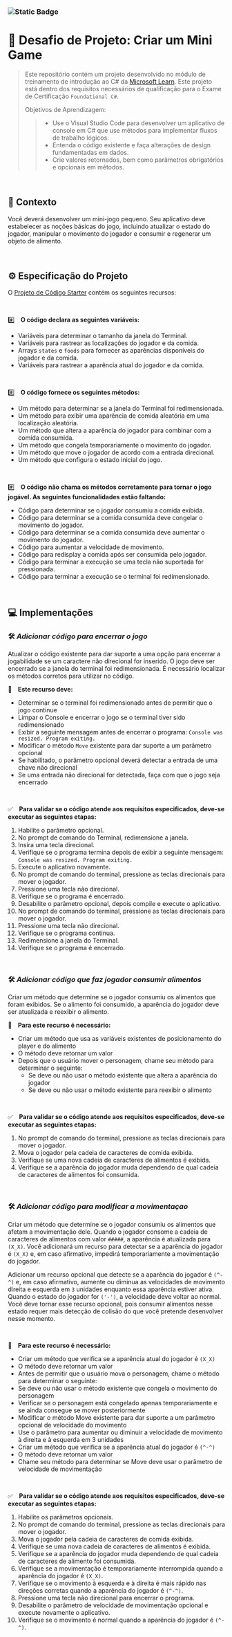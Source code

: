 <link rel="stylesheet" type='text/css' href="https://cdn.jsdelivr.net/gh/devicons/devicon@latest/devicon.min.css" />

<link rel="stylesheet" type='text/css' href="https://cdn.jsdelivr.net/gh/devicons/devicon@latest/devicon.min.css" />


<link rel="stylesheet" type='text/css' href="https://cdn.jsdelivr.net/gh/devicons/devicon@latest/devicon.min.css" />


<link rel="stylesheet" type='text/css' href="https://cdn.jsdelivr.net/gh/devicons/devicon@latest/devicon.min.css" />
          
 ### ![Static Badge](https://img.shields.io/badge/status-em_desenvolvimento-cyan)         

# :dart: Desafio de Projeto: Criar um Mini Game


> Este repositório contém um projeto desenvolvido no módulo de treinamento de introdução ao C# da [Microsoft Learn](https://learn.microsoft.com/). Este projeto está dentro dos requisitos necessários de qualificação para o Exame de Certificação `Foundational C#`.
>
> Objetivos de Aprendizagem:
>> - Use o Visual Studio Code para desenvolver um aplicativo de console em C# que use métodos para implementar fluxos de trabalho lógicos.
>> - Entenda o código existente e faça alterações de design fundamentadas em dados.
>> - Crie valores retornados, bem como parâmetros obrigatórios e opcionais em métodos.

         
          
<br>

## :beginner: Contexto

Você deverá desenvolver um mini-jogo pequeno. Seu aplicativo deve estabelecer as noções básicas do jogo, incluindo atualizar o estado do jogador, manipular o movimento do jogador e consumir e regenerar um objeto de alimento.

<br>

## :gear: Especificação do Projeto

O [Projeto de Código Starter](https://github.com/MicrosoftLearning/Challenge-project-Create-methods-in-CSharp/archive/refs/heads/main.zip) contém os seguintes recursos:

<br>

:hash:&emsp;**O código declara as seguintes variáveis:**
- Variáveis para determinar o tamanho da janela do Terminal.
- Variáveis para rastrear as localizações do jogador e da comida.
- Arrays `states` e `foods` para fornecer as aparências disponíveis do jogador e da comida.
- Variáveis para rastrear a aparência atual do jogador e da comida.

<br>

:hash:&emsp;**O código fornece os seguintes métodos:**
- Um método para determinar se a janela do Terminal foi redimensionada.
- Um método para exibir uma aparência de comida aleatória em uma localização aleatória.
- Um método que altera a aparência do jogador para combinar com a comida consumida.
- Um método que congela temporariamente o movimento do jogador.
- Um método que move o jogador de acordo com a entrada direcional.
- Um método que configura o estado inicial do jogo.

<br>

:hash:&emsp;**O código não chama os métodos corretamente para tornar o jogo jogável. As seguintes funcionalidades estão faltando:**
- Código para determinar se o jogador consumiu a comida exibida.
- Código para determinar se a comida consumida deve congelar o movimento do jogador.
- Código para determinar se a comida consumida deve aumentar o movimento do jogador.
- Código para aumentar a velocidade de movimento.
- Código para redisplay a comida após ser consumida pelo jogador.
- Código para terminar a execução se uma tecla não suportada for pressionada.
- Código para terminar a execução se o terminal foi redimensionado.

<br>

## :computer: Implementações

### :hammer_and_wrench: ***Adicionar código para encerrar o jogo***

Atualizar o código existente para dar suporte a uma opção para encerrar a jogabilidade se um caractere não direcional for inserido. O jogo deve ser encerrado se a janela do terminal foi redimensionada. É necessário localizar os métodos corretos para utilizar no código.

:bookmark_tabs:&emsp;**Este recurso deve:**

- Determinar se o terminal foi redimensionado antes de permitir que o jogo continue
- Limpar o Console e encerrar o jogo se o terminal tiver sido redimensionado
- Exibir a seguinte mensagem antes de encerrar o programa: `Console was resized. Program exiting.`
- Modificar o método `Move` existente para dar suporte a um parâmetro opcional
- Se habilitado, o parâmetro opcional deverá detectar a entrada de uma chave não direcional
- Se uma entrada não direcional for detectada, faça com que o jogo seja encerrado

<br>

:white_check_mark:&emsp;**Para validar se o código atende aos requisitos especificados, deve-se executar as seguintes etapas:**

1. Habilite o parâmetro opcional.
1. No prompt de comando do Terminal, redimensione a janela.
1. Insira uma tecla direcional.
1. Verifique se o programa termina depois de exibir a seguinte mensagem: `Console was resized. Program exiting.`
1. Execute o aplicativo novamente.
1. No prompt de comando do terminal, pressione as teclas direcionais para mover o jogador.
1. Pressione uma tecla não direcional.
1. Verifique se o programa é encerrado.
1. Desabilite o parâmetro opcional, depois compile e execute o aplicativo.
1. No prompt de comando do terminal, pressione as teclas direcionais para mover o jogador.
1. Pressione uma tecla não direcional.
1. Verifique se o programa continua.
1. Redimensione a janela do Terminal.
1. Verifique se o programa é encerrado.

<br>

### :hammer_and_wrench: ***Adicionar código que faz jogador consumir alimentos***

Criar um método que determine se o jogador consumiu os alimentos que foram exibidos. Se o alimento foi consumido, a aparência do jogador deve ser atualizada e reexibir o alimento.

:bookmark_tabs:&emsp;**Para este recurso é necessário:**

- Criar um método que usa as variáveis existentes de posicionamento do player e do alimento
- O método deve retornar um valor
- Depois que o usuário mover o personagem, chame seu método para determinar o seguinte:
    - Se deve ou não usar o método existente que altera a aparência do jogador
    - Se deve ou não usar o método existente para reexibir o alimento

<br>

:white_check_mark:&emsp;**Para validar se o código atende aos requisitos especificados, deve-se executar as seguintes etapas:**

1. No prompt de comando do terminal, pressione as teclas direcionais para mover o jogador.
1. Mova o jogador pela cadeia de caracteres de comida exibida.
1. Verifique se uma nova cadeia de caracteres de alimentos é exibida.
1. Verifique se a aparência do jogador muda dependendo de qual cadeia de caracteres de alimentos foi consumida.

<br>

### :hammer_and_wrench: ***Adicionar código para modificar a movimentaçao***

Criar um método que determine se o jogador consumiu os alimentos que afetam a movimentação dele. Quando o jogador consome a cadeia de caracteres de alimentos com valor `#####`, a aparência é atualizada para `(X_X)`. Você adicionará um recurso para detectar se a aparência do jogador é `(X_X)` e, em caso afirmativo, impedirá temporariamente a movimentação do jogador.

Adicionar um recurso opcional que detecte se a aparência do jogador é `(^-^)` e, em caso afirmativo, aumente ou diminua as velocidades de movimento direita e esquerda em `3` unidades enquanto essa aparência estiver ativa. Quando o estado do jogador for `('-')`, a velocidade deve voltar ao normal. Você deve tornar esse recurso opcional, pois consumir alimentos nesse estado requer mais detecção de colisão do que você pretende desenvolver nesse momento.

<br>

:bookmark_tabs:&emsp;**Para este recurso é necessário:**

- Criar um método que verifica se a aparência atual do jogador é `(X_X)`
- O método deve retornar um valor
- Antes de permitir que o usuário mova o personagem, chame o método para determinar o seguinte:
- Se deve ou não usar o método existente que congela o movimento do personagem
- Verificar se o personagem está congelado apenas temporariamente e se ainda consegue se mover posteriormente
- Modificar o método Move existente para dar suporte a um parâmetro opcional de velocidade do movimento
- Use o parâmetro para aumentar ou diminuir a velocidade de movimento à direita e à esquerda em 3 unidades
- Criar um método que verifica se a aparência atual do jogador é `(^-^)`
- O método deve retornar um valor
- Chame seu método para determinar se Move deve usar o parâmetro de velocidade de movimentação

<br>

:white_check_mark:&emsp;**Para validar se o código atende aos requisitos especificados, deve-se executar as seguintes etapas:**

1. Habilite os parâmetros opcionais.
1. No prompt de comando do terminal, pressione as teclas direcionais para mover o jogador.
1. Mova o jogador pela cadeia de caracteres de comida exibida.
1. Verifique se uma nova cadeia de caracteres de alimentos é exibida.
1. Verifique se a aparência do jogador muda dependendo de qual cadeia de caracteres de alimento foi consumida.
1. Verifique se a movimentação é temporariamente interrompida quando a aparência do jogador é `(X_X)`.
1. Verifique se o movimento à esquerda e à direita é mais rápido nas direções corretas quando a aparência do jogador é `(^-^)`.
1. Pressione uma tecla não direcional para encerrar o programa.
1. Desabilite o parâmetro de velocidade de movimentação opcional e execute novamente o aplicativo.
1. Verifique se o movimento é normal quando a aparência do jogador é `(^-^)`.

<br>

## <p align="center"><i class="devicon-csharp-plain-wordmark colored"></i> <i class="devicon-vscode-plain colored"></i> <i class="devicon-git-plain colored"></i>  <i class="devicon-github-original colored"></i></p>